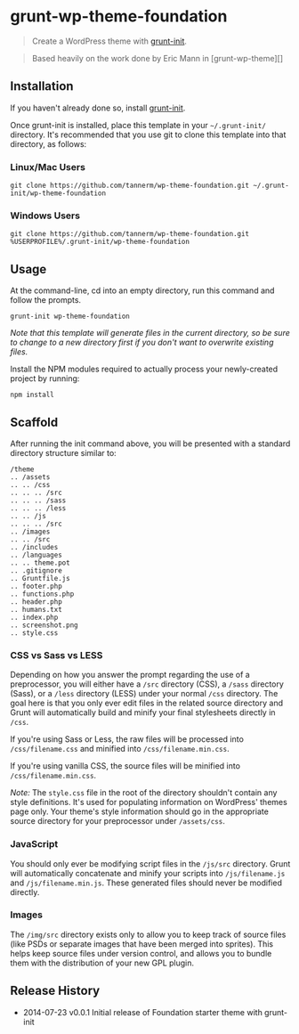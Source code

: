 # grunt-wp-theme-foundation

> Create a WordPress theme with [grunt-init][].

> Based heavily on the work done by Eric Mann in [grunt-wp-theme][]

[grunt-init]: http://gruntjs.com/project-scaffolding
[wp-theme]: https://github.com/10up/grunt-wp-theme

## Installation
If you haven't already done so, install [grunt-init][].

Once grunt-init is installed, place this template in your `~/.grunt-init/` directory. It's recommended that you use git to clone this template into that directory, as follows:

### Linux/Mac Users

```
git clone https://github.com/tannerm/wp-theme-foundation.git ~/.grunt-init/wp-theme-foundation
```

### Windows Users

```
git clone https://github.com/tannerm/wp-theme-foundation.git %USERPROFILE%/.grunt-init/wp-theme-foundation
```

## Usage

At the command-line, cd into an empty directory, run this command and follow the prompts.

```
grunt-init wp-theme-foundation
```

_Note that this template will generate files in the current directory, so be sure to change to a new directory first if you don't want to overwrite existing files._

Install the NPM modules required to actually process your newly-created project by running:

```
npm install
```

## Scaffold

After running the init command above, you will be presented with a standard directory structure similar to:

    /theme
    .. /assets
    .. .. /css
    .. .. .. /src
    .. .. .. /sass
    .. .. .. /less
    .. .. /js
    .. .. .. /src
    .. /images
    .. .. /src
    .. /includes
    .. /languages
    .. .. theme.pot
    .. .gitignore
    .. Gruntfile.js
    .. footer.php
    .. functions.php
    .. header.php
    .. humans.txt
    .. index.php
    .. screenshot.png
    .. style.css

### CSS vs Sass vs LESS

Depending on how you answer the prompt regarding the use of a preprocessor, you will either have a `/src` directory (CSS), a `/sass` directory (Sass), or a `/less` directory (LESS) under your normal `/css` directory.  The goal here is that you only ever edit files in the related source directory and Grunt will automatically build and minify your final stylesheets directly in `/css`.

If you're using Sass or Less, the raw files will be processed into `/css/filename.css` and minified into `/css/filename.min.css`.

If you're using vanilla CSS, the source files will be minified into `/css/filename.min.css`.

*Note:* The `style.css` file in the root of the directory shouldn't contain any style definitions. It's used for populating information on WordPress' themes page only. Your theme's style information should go in the appropriate source directory for your preprocessor under `/assets/css`.

### JavaScript

You should only ever be modifying script files in the `/js/src` directory.  Grunt will automatically concatenate and minify your scripts into `/js/filename.js` and `/js/filename.min.js`.  These generated files should never be modified directly.

### Images

The `/img/src` directory exists only to allow you to keep track of source files (like PSDs or separate images that have been merged into sprites).  This helps keep source files under version control, and allows you to bundle them with the distribution of your new GPL plugin.

## Release History

 * 2014-07-23   v0.0.1   Initial release of Foundation starter theme with grunt-init